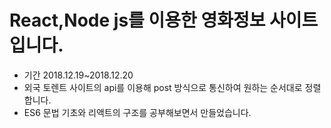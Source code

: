 # React,Node js를 이용한 영화정보 사이트입니다.
* 기간 2018.12.19~2018.12.20
* 외국 토렌트 사이트의 api를 이용해 post 방식으로 통신하여 원하는 순서대로 정렬합니다.
* ES6 문법 기초와 리액트의 구조를 공부해보면서 만들었습니다.
